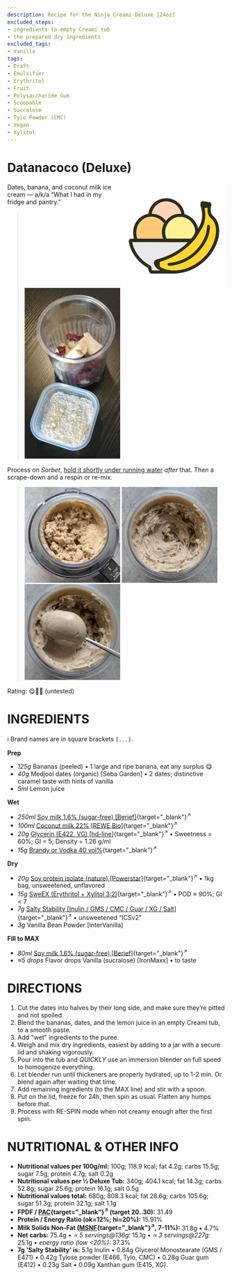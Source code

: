 ```yaml
---
description: Recipe for the Ninja Creami Deluxe [24oz]
excluded_steps:
- ingredients to empty Creami tub
- the prepared dry ingredients
excluded_tags:
- Vanilla
tags:
- Draft
- Emulsifier
- Erythritol
- Fruit
- Polysaccharide Gum
- Scoopable
- Sucralose
- Tylo Powder (CMC)
- Vegan
- Xylitol
---
```

# Datanacoco (Deluxe)
<img style="float: right; margin-left: 1.5em;" width=240 alt="Logo" src="https://raw.githubusercontent.com/jhermann/ice-creamery/refs/heads/main/assets/banana-ice-cream-logo.png" />

Dates, banana, and coconut milk ice cream — a/k/a “What I had in my fridge and pantry.”

> <img width=220 alt="Ingredients" src="Datanacoco_2025-08-01.jpg" class="zoomable" />

Process on *Sorbet*, [hold it shortly under running water](https://jhermann.github.io/ice-creamery/info/tips%2Btricks/#handling-of-icy-sides-bottom)
*after* that. Then a scrape-down and a respin or re-mix.

> <img width=220 alt="After Sorbet" src="Datanacoco_2025-08-03_1.jpg" class="zoomable" />
> <img width=220 alt="After Mix-in" src="Datanacoco_2025-08-03_2.jpg" class="zoomable" />
> <img width=220 alt="Scooped" src="Datanacoco_2025-08-03_3.jpg" class="zoomable" />

Rating: 😋🍌🥥 (untested)

# INGREDIENTS

ℹ️ Brand names are in square brackets `[...]`.

**Prep**

  - _125g_ Bananas (peeled) • 1 large and ripe banana, eat any surplus 😋
  - _40g_ Medjool dates (organic) [Seba Garden] • 2 dates; distinctive caramel taste with hints of vanilla
  - _5ml_ Lemon juice

**Wet**

  - _250ml_ [Soy milk 1.6% (sugar-free) \[Berief\]](/ice-creamery/info/ingredients/#soy-milk){target="_blank"}<sup>↗</sup>
  - _100ml_ [Coconut milk 22% \[REWE Bio\]](/ice-creamery/info/ingredients/#coconut-milk){target="_blank"}<sup>↗</sup>
  - _20g_ [Glycerin (E422, VG) \[hd-line\]](/ice-creamery/info/ingredients/#vegetable-glycerin-glycerol-vg-e422){target="_blank"}<sup>↗</sup> • Sweetness = 60%; GI = 5; Density = 1.26 g/ml
  - _15g_ [Brandy or Vodka 40 vol%](/ice-creamery/info/ingredients/#alcohol-ethanol){target="_blank"}<sup>↗</sup>

**Dry**

  - _20g_ [Soy protein isolate (nature) \[Powerstar\]](/ice-creamery/info/ingredients/#soy-protein-isolate){target="_blank"}<sup>↗</sup> • 1kg bag, unsweetened, unflavored
  - _15g_ [SweEX (Erythritol + Xylitol 3:2)](/ice-creamery/info/ingredients/#sweex-erythritol-xylitol-blend){target="_blank"}<sup>↗</sup> • POD ≈ 90%; GI < 7
  - _7g_ [Salty Stability \[Inulin / GMS / CMC / Guar / XG / Salt\]](/ice-creamery/S/Salty%20Stability/){target="_blank"}<sup>↗</sup> • unsweetened “ICSv2”
  - _3g_ Vanilla Bean Powder [InterVanilla]

**Fill to MAX**

  - _80ml_ [Soy milk 1.6% (sugar-free) \[Berief\]](/ice-creamery/info/ingredients/#soy-milk){target="_blank"}<sup>↗</sup>
  - _≈5 drops_ Flavor drops Vanilla (sucralose) [IronMaxx] • to taste

# DIRECTIONS

 1. Cut the dates into halves by their long side, and make sure they’re pitted and not spoiled.
 1. Blend the bananas, dates, and the lemon juice in an empty Creami tub, to a smooth paste.
 1. Add "wet" ingredients to the puree.
 1. Weigh and mix dry ingredients, easiest by adding to a jar with a secure lid and shaking vigorously.
 1. Pour into the tub and *QUICKLY* use an immersion blender on full speed to homogenize everything.
 1. Let blender run until thickeners are properly hydrated, up to 1-2 min. Or blend again after waiting that time.
 1. Add remaining ingredients (to the MAX line) and stir with a spoon.
 1. Put on the lid, freeze for 24h, then spin as usual. Flatten any humps before that.
 1. Process with RE-SPIN mode when not creamy enough after the first spin.

# NUTRITIONAL & OTHER INFO

- **Nutritional values per 100g/ml:** 100g; 118.9 kcal; fat 4.2g; carbs 15.5g; sugar 7.5g; protein 4.7g; salt 0.2g
- **Nutritional values per ½ Deluxe Tub:** 340g; 404.1 kcal; fat 14.3g; carbs 52.8g; sugar 25.6g; protein 16.1g; salt 0.5g
- **Nutritional values total:** 680g; 808.3 kcal; fat 28.6g; carbs 105.6g; sugar 51.3g; protein 32.1g; salt 1.1g
- **FPDF / [PAC](/ice-creamery/info/glossary/#potere-anti-congelante-pac){target="_blank"}<sup>↗</sup> (target 20..30):** 31.49
- **Protein / Energy Ratio (ok=12%; hi=20%):** 15.91%
- **Milk Solids Non-Fat ([MSNF](/ice-creamery/info/glossary/#milk-solids-not-fat-msnf){target="_blank"}<sup>↗</sup>, 7-11%):** 31.8g • 4.7%
- **Net carbs:** 75.4g • *∝ 5 servings@136g:* 15.1g • *∝ 3 servings@227g:* 25.1g • *energy ratio (low <20%):* 37.3%
- **7g 'Salty Stability' is:** 5.1g Inulin • 0.84g Glycerol Monostearate (GMS / E471) • 0.42g Tylose powder (E466, Tylo, CMC) • 0.28g Guar gum (E412) • 0.23g Salt • 0.09g Xanthan gum (E415, XG).
